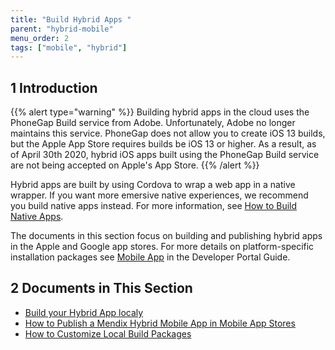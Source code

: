 ```yaml
---
title: "Build Hybrid Apps "
parent: "hybrid-mobile"
menu_order: 2
tags: ["mobile", "hybrid"]
---
```


## 1 Introduction

{{% alert type="warning" %}}
Building hybrid apps in the cloud uses the PhoneGap Build service from Adobe. Unfortunately, Adobe no longer maintains this service. PhoneGap does not allow you to create  iOS 13 builds, but the Apple App Store requires builds be iOS 13 or higher. As a result, as of April 30th 2020, hybrid iOS apps built using the PhoneGap Build service are not being accepted on Apple's App Store. 
{{% /alert %}}

Hybrid apps are built by using Cordova to wrap a web app in a native wrapper. If you want more emersive native experiences, we recommend you build native apps instead. For more information, see [How to Build Native Apps](build-native-apps).

The documents in this section focus on building and publishing hybrid apps in the Apple and Google app stores. For more details on platform-specific installation packages see [Mobile App](/developerportal/deploy/mobileapp) in the Developer Portal Guide.

## 2 Documents in This Section

* [Build your Hybrid App localy](build-hybrid-app-locally)
* [How to Publish a Mendix Hybrid Mobile App in Mobile App Stores](publishing-a-mendix-hybrid-mobile-app-in-mobile-app-stores)
* [How to Customize Local Build Packages](customizing-phonegap-build-packages)


